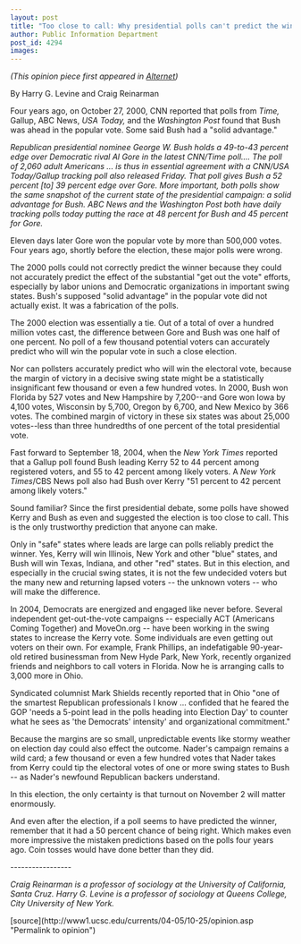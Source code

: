 ```yaml
---
layout: post
title: "Too close to call: Why presidential polls can't predict the winner"
author: Public Information Department
post_id: 4294
images:
---
```


<a name="content" id="content"></a>
<p>
  <i>(This opinion piece first appeared in <a href="http://Alternet.org/">Alternet</a>)</i>
</p>
<p>
  By Harry G. Levine and Craig Reinarman
</p>
<p>
  Four years ago, on October 27, 2000, CNN reported that polls from <i>Time,</i> Gallup, ABC News, <i>USA Today,</i> and the <i>Washington Post</i> found that Bush was ahead in the popular vote. Some said Bush had a "solid advantage."
</p>
<p>
  <i>Republican presidential nominee George W. Bush holds a 49-to-43 percent edge over Democratic rival Al Gore in the latest CNN/Time poll.... The poll of 2,060 adult Americans ... is thus in essential agreement with a CNN/USA Today/Gallup tracking poll also released Friday. That poll gives Bush a 52 percent [to] 39 percent edge over Gore. More important, both polls show the same snapshot of the current state of the presidential campaign: a solid advantage for Bush. ABC News and the Washington Post both have daily tracking polls today putting the race at 48 percent for Bush and 45 percent for Gore.</i>
</p>
<p>
  Eleven days later Gore won the popular vote by more than 500,000 votes. Four years ago, shortly before the election, these major polls were wrong.
</p>
<p>
  The 2000 polls could not correctly predict the winner because they could not accurately predict the effect of the substantial "get out the vote" efforts, especially by labor unions and Democratic organizations in important swing states. Bush's supposed "solid advantage" in the popular vote did not actually exist. It was a fabrication of the polls.
</p>
<p>
  The 2000 election was essentially a tie. Out of a total of over a hundred million votes cast, the difference between Gore and Bush was one half of one percent. No poll of a few thousand potential voters can accurately predict who will win the popular vote in such a close election.
</p>
<p>
  Nor can pollsters accurately predict who will win the electoral vote, because the margin of victory in a decisive swing state might be a statistically insignificant few thousand or even a few hundred votes. In 2000, Bush won Florida by 527 votes and New Hampshire by 7,200--and Gore won Iowa by 4,100 votes, Wisconsin by 5,700, Oregon by 6,700, and New Mexico by 366 votes. The combined margin of victory in these six states was about 25,000 votes--less than three hundredths of one percent of the total presidential vote.
</p>
<p>
  Fast forward to September 18, 2004, when the <i>New York Times</i> reported that a Gallup poll found Bush leading Kerry 52 to 44 percent among registered voters, and 55 to 42 percent among likely voters. A <i>New York Times</i>/CBS News poll also had Bush over Kerry "51 percent to 42 percent among likely voters."
</p>
<p>
  Sound familiar? Since the first presidential debate, some polls have showed Kerry and Bush as even and suggested the election is too close to call. This is the only trustworthy prediction that anyone can make.
</p>
<p>
  Only in "safe" states where leads are large can polls reliably predict the winner. Yes, Kerry will win Illinois, New York and other "blue" states, and Bush will win Texas, Indiana, and other "red" states. But in this election, and especially in the crucial swing states, it is not the few undecided voters but the many new and returning lapsed voters -- the unknown voters -- who will make the difference.
</p>
<p>
  In 2004, Democrats are energized and engaged like never before. Several independent get-out-the-vote campaigns -- especially ACT (Americans Coming Together) and MoveOn.org -- have been working in the swing states to increase the Kerry vote. Some individuals are even getting out voters on their own. For example, Frank Phillips, an indefatigable 90-year-old retired businessman from New Hyde Park, New York, recently organized friends and neighbors to call voters in Florida. Now he is arranging calls to 3,000 more in Ohio.
</p>
<p>
  Syndicated columnist Mark Shields recently reported that in Ohio "one of the smartest Republican professionals I know ... confided that he feared the GOP 'needs a 5-point lead in the polls heading into Election Day' to counter what he sees as 'the Democrats' intensity' and organizational commitment."
</p>
<p>
  Because the margins are so small, unpredictable events like stormy weather on election day could also effect the outcome. Nader's campaign remains a wild card; a few thousand or even a few hundred votes that Nader takes from Kerry could tip the electoral votes of one or more swing states to Bush -- as Nader's newfound Republican backers understand.
</p>
<p>
  In this election, the only certainty is that turnout on November 2 will matter enormously.
</p>
<p>
  And even after the election, if a poll seems to have predicted the winner, remember that it had a 50 percent chance of being right. Which makes even more impressive the mistaken predictions based on the polls four years ago. Coin tosses would have done better than they did.
</p>
<p>
  -----------------
</p>
<p>
  <i>Craig Reinarman is a professor of sociology at the University of California, Santa Cruz. Harry G. Levine is a professor of sociology at Queens College, City University of New York.</i>
</p>
<form>

</form>
<p>

</p>
[source](http://www1.ucsc.edu/currents/04-05/10-25/opinion.asp "Permalink to opinion")
